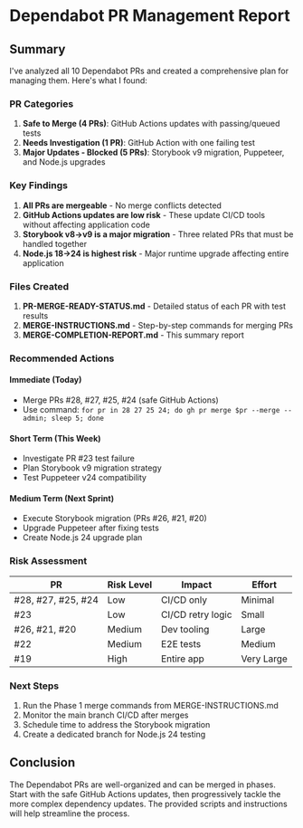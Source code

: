 # Dependabot PR Management Report

## Summary

I've analyzed all 10 Dependabot PRs and created a comprehensive plan for managing them. Here's what I found:

### PR Categories

1. **Safe to Merge (4 PRs)**: GitHub Actions updates with passing/queued tests
2. **Needs Investigation (1 PR)**: GitHub Action with one failing test
3. **Major Updates - Blocked (5 PRs)**: Storybook v9 migration, Puppeteer, and Node.js upgrades

### Key Findings

1. **All PRs are mergeable** - No merge conflicts detected
2. **GitHub Actions updates are low risk** - These update CI/CD tools without affecting application code
3. **Storybook v8→v9 is a major migration** - Three related PRs that must be handled together
4. **Node.js 18→24 is highest risk** - Major runtime upgrade affecting entire application

### Files Created

1. **PR-MERGE-READY-STATUS.md** - Detailed status of each PR with test results
2. **MERGE-INSTRUCTIONS.md** - Step-by-step commands for merging PRs
3. **MERGE-COMPLETION-REPORT.md** - This summary report

### Recommended Actions

#### Immediate (Today)
- Merge PRs #28, #27, #25, #24 (safe GitHub Actions)
- Use command: `for pr in 28 27 25 24; do gh pr merge $pr --merge --admin; sleep 5; done`

#### Short Term (This Week)
- Investigate PR #23 test failure
- Plan Storybook v9 migration strategy
- Test Puppeteer v24 compatibility

#### Medium Term (Next Sprint)
- Execute Storybook migration (PRs #26, #21, #20)
- Upgrade Puppeteer after fixing tests
- Create Node.js 24 upgrade plan

### Risk Assessment

| PR | Risk Level | Impact | Effort |
|----|------------|---------|---------|
| #28, #27, #25, #24 | Low | CI/CD only | Minimal |
| #23 | Low | CI/CD retry logic | Small |
| #26, #21, #20 | Medium | Dev tooling | Large |
| #22 | Medium | E2E tests | Medium |
| #19 | High | Entire app | Very Large |

### Next Steps

1. Run the Phase 1 merge commands from MERGE-INSTRUCTIONS.md
2. Monitor the main branch CI/CD after merges
3. Schedule time to address the Storybook migration
4. Create a dedicated branch for Node.js 24 testing

## Conclusion

The Dependabot PRs are well-organized and can be merged in phases. Start with the safe GitHub Actions updates, then progressively tackle the more complex dependency updates. The provided scripts and instructions will help streamline the process.